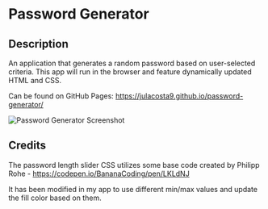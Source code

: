 # Password Generator

## Description

An application that generates a random password based on user-selected criteria. This app will run in the browser and feature dynamically updated HTML and CSS.

Can be found on GitHub Pages: https://julacosta9.github.io/password-generator/

![Password Generator Screenshot](https://i.imgur.com/2uKcmIi.png)

## Credits

The password length slider CSS utilizes some base code created by Philipp Rohe - https://codepen.io/BananaCoding/pen/LKLdNJ

It has been modified in my app to use different min/max values and update the fill color based on them.